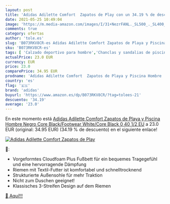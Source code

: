 ```yaml
---
layout: post
title: 'Adidas Adilette Comfort  Zapatos de Play con un 34.19 % de descuento'
date: 2021-05-25 10:49:04
image: 'https://m.media-amazon.com/images/I/31+NezrFANL._SL500_._SL400_.jpg'
comments: true
category: ofertas
author: 'tole.es'
slug: 'B073RKV8CR-es Adidas Adilette Comfort Zapatos de Playa y Piscina Hombre...'
sku: 'B073RKV8CR-es'
tags: [ 'Calzado deportivo para hombre','Chanclas y sandalias de piscina para hombre','Zapatillas y calzado deportivo para hombre','Zapatos','Zapatos para hombre','Zapatos y complementos','adidas','zapatos', ]
actualPrice: 23.0 EUR
currency: EUR
price: 23.0
comparePrice: 34.95 EUR
prodname: 'Adidas Adilette Comfort  Zapatos de Playa y Piscina Hombre  Negro  Core Black/Footwear White/Core Black 0   40 1/2 EU'
country: 'es'
flag: '🇪🇸'
brand: 'adidas'
buyurl: 'https://www.amazon.es/dp/B073RKV8CR/?tag=tolees-21'
descuento: '34.19'
average: '23.0'
---
```


En este momento está [Adidas Adilette Comfort  Zapatos de Playa y Piscina Hombre  Negro  Core Black/Footwear White/Core Black 0   40 1/2 EU](https://www.amazon.es/dp/B073RKV8CR/?tag=tolees-21) a 23.0 EUR (original: 34.95 EUR) (34.19 %  de descuento) en el siguiente enlace!

[![Adidas Adilette Comfort  Zapatos de Play](https://m.media-amazon.com/images/I/31+NezrFANL._SL500_._SL400_.jpg)](https://www.amazon.es/dp/B073RKV8CR/?tag=tolees-21)

🔎:

- Vorgeformtes Cloudfoam Plus Fußbett für ein bequemes Tragegefühl und eine hervorragende Dämpfung
- Riemen mit Textil-Futter ist komfortabel und schnelltrocknend
- Strukturierte Außensohle für mehr Traktion
- Nicht zum Duschen geeignet!
- Klassisches 3-Streifen Design auf dem Riemen

[🛒 Aquí!!!](https://www.amazon.es/dp/B073RKV8CR/?tag=tolees-21)
